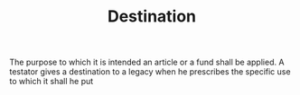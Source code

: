 ---
title: Destination
letter: D
permalink: "/definitions/bld-destination.html"
body: The purpose to which it is intended an article or a fund shall be applied. A
  testator gives a destination to a legacy when he prescribes the specific use to
  which it shall he put
published_at: '2018-07-07'
source: Black's Law Dictionary 2nd Ed (1910)
layout: post
---